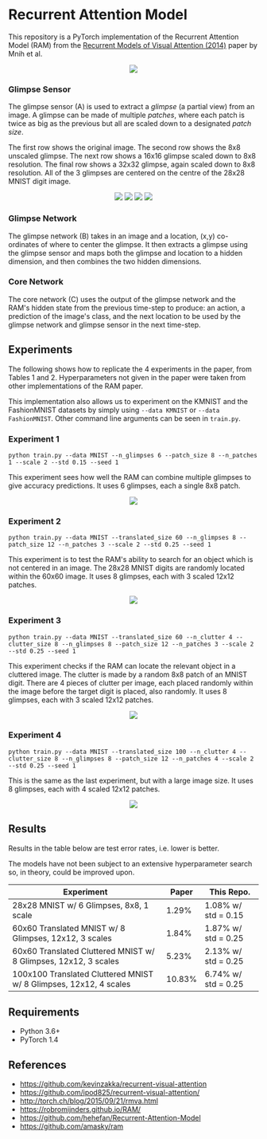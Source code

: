 # Recurrent Attention Model

This repository is a PyTorch implementation of the Recurrent Attention Model (RAM) from the [Recurrent Models of Visual Attention (2014)](https://arxiv.org/abs/1406.6247) paper by Mnih et al.

<p align="center">
 <img src="./images/ram.png">
</p>

### Glimpse Sensor

The glimpse sensor (A) is used to extract a *glimpse* (a partial view) from an image. A glimpse can be made of multiple *patches*, where each patch is twice as big as the previous but all are scaled down to a designated *patch size*.

The first row shows the original image. The second row shows the 8x8 unscaled glimpse. The next row shows a 16x16 glimpse scaled down to 8x8 resolution. The final row shows a 32x32 glimpse, again scaled down to 8x8 resolution. All of the 3 glimpses are centered on the centre of the 28x28 MNIST digit image.

<p align="center">
 <img src="./images/raw.png">
 <img src="./images/patch_1_scale_1.png">
 <img src="./images/patch_2_scale_2.png">
 <img src="./images/patch_3_scale_4.png">
</p>

### Glimpse Network

The glimpse network (B) takes in an image and a location, (x,y) co-ordinates of where to center the glimpse. It then extracts a glimpse using the glimpse sensor and maps both the glimpse and location to a hidden dimension, and then combines the two hidden dimensions.

### Core Network

The core network (C) uses the output of the glimpse network and the RAM's hidden state from the previous time-step to produce: an action, a prediction of the image's class, and the next location to be used by the glimpse network and glimpse sensor in the next time-step.

## Experiments

The following shows how to replicate the 4 experiments in the paper, from Tables 1 and 2. Hyperparameters not given in the paper were taken from other implementations of the RAM paper.

This implementation also allows us to experiment on the KMNIST and the FashionMNIST datasets by simply using `--data KMNIST` or `--data FashionMNIST`. Other command line arguments can be seen in `train.py`. 

### Experiment 1

```
python train.py --data MNIST --n_glimpses 6 --patch_size 8 --n_patches 1 --scale 2 --std 0.15 --seed 1
```

This experiment sees how well the RAM can combine multiple glimpses to give accuracy predictions. It uses 6 glimpses, each a single 8x8 patch.

<p align="center">
 <img src="./images/MNIST-ng6-ps8-np1-sc2-sd0.15-se1.gif">
</p>

### Experiment 2

```
python train.py --data MNIST --translated_size 60 --n_glimpses 8 --patch_size 12 --n_patches 3 --scale 2 --std 0.25 --seed 1
```

This experiment is to test the RAM's ability to search for an object which is not centered in an image. The 28x28 MNIST digits are randomly located within the 60x60 image. It uses 8 glimpses, each with 3 scaled 12x12 patches.

<p align="center">
 <img src="./images/MNIST-ts60-ng8-ps12-np3-sc2-sd0.25-se1.gif">
</p>

### Experiment 3

```
python train.py --data MNIST --translated_size 60 --n_clutter 4 --clutter_size 8 --n_glimpses 8 --patch_size 12 --n_patches 3 --scale 2 --std 0.25 --seed 1
```

This experiment checks if the RAM can locate the relevant object in a cluttered image. The clutter is made by a random 8x8 patch of an MNIST digit. There are 4 pieces of clutter per image, each placed randomly within the image before the target digit is placed, also randomly. It uses 8 glimpses, each with 3 scaled 12x12 patches.

<p align="center">
 <img src="./images/MNIST-ts60-nc4-cs8-ng8-ps12-np3-sc2-sd0.25-se1.gif">
</p>

### Experiment 4 

```
python train.py --data MNIST --translated_size 100 --n_clutter 4 --clutter_size 8 --n_glimpses 8 --patch_size 12 --n_patches 4 --scale 2 --std 0.25 --seed 1
```

This is the same as the last experiment, but with a large image size. It uses 8 glimpses, each with 4 scaled 12x12 patches.

<p align="center">
 <img src="./images/MNIST-ts100-nc4-cs8-ng8-ps12-np4-sc2-sd0.25-se1.gif">
</p>

## Results

Results in the table below are test error rates, i.e. lower is better. 

The models have not been subject to an extensive hyperparameter search so, in theory, could be improved upon.

<p align="center">

| Experiment | Paper | This Repo. |
|------------|-------|------------|
| 28x28 MNIST w/ 6 Glimpses, 8x8, 1 scale | 1.29% | 1.08% w/ std = 0.15 |
| 60x60 Translated MNIST w/ 8 Glimpses, 12x12, 3 scales | 1.84% | 1.87% w/ std = 0.25 |
| 60x60 Translated Cluttered MNIST w/ 8 Glimpses, 12x12, 3 scales | 5.23% | 2.13% w/ std = 0.25 |
| 100x100 Translated Cluttered MNIST w/ 8 Glimpses, 12x12, 4 scales | 10.83% | 6.74% w/ std = 0.25 |

<p>

## Requirements 

- Python 3.6+
- PyTorch 1.4

## References

- https://github.com/kevinzakka/recurrent-visual-attention
- https://github.com/ipod825/recurrent-visual-attention/
- http://torch.ch/blog/2015/09/21/rmva.html
- https://robromijnders.github.io/RAM/
- https://github.com/hehefan/Recurrent-Attention-Model
- https://github.com/amasky/ram